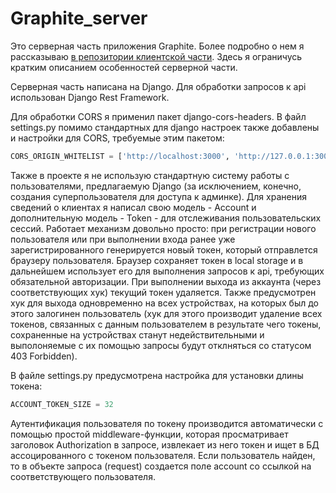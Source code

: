 # Graphite_server

Это серверная часть приложения Graphite. Более подробно о нем я рассказываю [в репозитории клиентской части](https://github.com/SergeyLebidko/graphite_client/blob/master/README.md). Здесь я ограничусь кратким описанием особенностей серверной части.

Серверная часть написана на Django. Для обработки запросов к api использован Django Rest Framework. 

Для обработки CORS я применил пакет django-cors-headers.
В файл settings.py помимо стандартных для django настроек также добавлены и настройки для CORS, требуемые этим пакетом:
```python
CORS_ORIGIN_WHITELIST = ['http://localhost:3000', 'http://127.0.0.1:3000', 'http://127.0.0.1', 'http://localhost']
```

Также в проекте я не использую стандартную систему работы с пользователями, предлагаемую Django (за исключением, конечно, создания суперпользователя для доступа к админке). 
Для хранения сведений о клиентах я написал свою модель - Account и дополнительную модель - Token - для отслеживания пользовательских сессий.
Работает механизм довольно просто: при регистрации нового пользователя или при выполнении входа ранее уже зарегистрированного генерируется новый токен, который отправлется браузеру пользователя. Браузер сохраняет токен в local storage и в дальнейшем использует его для выполнения запросов к api, требующих обязательной авторизации. При выполнении выхода из аккаунта (через соответствующих хук) текущий токен удаляется. Также предусмотрен хук для выхода одновременно на всех устройствах, на которых был до этого залогинен пользователь (хук для этого производит удаление всех токенов, связанных с данным пользователем в результате чего токены, сохраненные на устройствах станут недействительными и выполоняемые с их помощью запросы будут отклняться со статусом 403 Forbidden).

В файле settings.py предусмотрена настройка для установки длины токена:
```python
ACCOUNT_TOKEN_SIZE = 32
```

Аутентификация пользователя по токену производится автоматически с помощью простой middleware-функции, которая просматривает заголовок Authorization в запросе, извлекает из него токен и ищет в БД ассоцированного с токеном пользователя. Если пользователь найден, то в объекте запроса (request) создается поле account со ссылкой на соответствующего пользователя.
